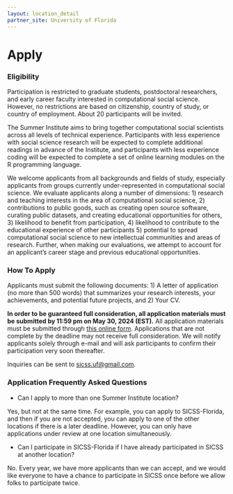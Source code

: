 ```yaml
---
layout: location_detail
partner_site: University of Florida
---
```


# Apply   

### Eligibility

Participation is restricted to graduate students, postdoctoral researchers, and early career faculty interested in computational social science. However, no restrictions are based on citizenship, country of study, or country of employment. About 20 participants will be invited.

The Summer Institute aims to bring together computational social scientists across all levels of technical experience. Participants with less experience with social science research will be expected to complete additional readings in advance of the Institute, and participants with less experience coding will be expected to complete a set of online learning modules on the R programming language. 

We welcome applicants from all backgrounds and fields of study, especially applicants from groups currently under-represented in computational social science. We evaluate applicants along a number of dimensions: 1) research and teaching interests in the area of computational social science, 2) contributions to public goods, such as creating open source software, curating public datasets, and creating educational opportunities for others, 3) likelihood to benefit from participation, 4) likelihood to contribute to the educational experience of other participants 5) potential to spread computational social science to new intellectual communities and areas of research. Further, when making our evaluations, we attempt to account for an applicant’s career stage and previous educational opportunities.    

### How To Apply

Applicants must submit the following documents: 1) A letter of application (no more than 500 words) that summarizes your research interests, your achievements, and potential future projects, and 2) Your CV.

**In order to be guaranteed full consideration, all application materials must be submitted by 11:59 pm on May 30, 2024 (EST).** All application materials must be submitted through [this online form](https://docs.google.com/forms/d/e/1FAIpQLSfbKGSz7Ep2VYIThMDUMCblW7CriDXqZiwq7xk6zMJPiUXVIg/viewform). Applications that are not complete by the deadline may not receive full consideration. We will notify applicants solely through e-mail and will ask participants to confirm their participation very soon thereafter.

Inquiries can be sent to sicss.uf@gmail.com.    

### Application Frequently Asked Questions

- Can I apply to more than one Summer Institute location?

Yes, but not at the same time. For example, you can apply to SICSS-Florida, and then if you are not accepted, you can apply to one of the other locations if there is a later deadline. However, you can only have applications under review at one location simultaneously.

- Can I participate in SICSS-Florida if I have already participated in SICSS at another location?

No. Every year, we have more applicants than we can accept, and we would like everyone to have a chance to participate in SICSS once before we allow folks to participate twice.
